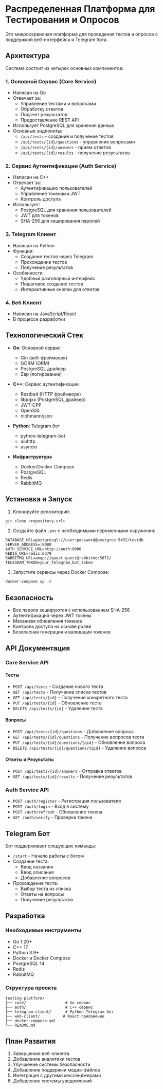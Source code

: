 # Распределенная Платформа для Тестирования и Опросов

Это микросервисная платформа для проведения тестов и опросов с поддержкой веб-интерфейса и Telegram бота.

## Архитектура

Система состоит из четырех основных компонентов:

### 1. Основной Сервис (Core Service)
- Написан на Go
- Отвечает за:
  * Управление тестами и вопросами
  * Обработку ответов
  * Подсчет результатов
  * Предоставление REST API
- Использует PostgreSQL для хранения данных
- Основные эндпоинты:
  * `/api/tests` - создание и получение тестов
  * `/api/tests/{id}/questions` - управление вопросами
  * `/api/tests/{id}/answers` - прием ответов
  * `/api/tests/{id}/results` - получение результатов

### 2. Сервис Аутентификации (Auth Service)
- Написан на C++
- Отвечает за:
  * Аутентификацию пользователей
  * Управление токенами JWT
  * Контроль доступа
- Использует:
  * PostgreSQL для хранения пользователей
  * JWT для токенов
  * SHA-256 для хеширования паролей

### 3. Telegram Клиент
- Написан на Python
- Функции:
  * Создание тестов через Telegram
  * Прохождение тестов
  * Получение результатов
- Особенности:
  * Удобный разговорный интерфейс
  * Пошаговое создание тестов
  * Интерактивные кнопки для ответов

### 4. Веб Клиент
- Написан на JavaScript/React
- В процессе разработки

## Технологический Стек

- **Go**: Основной сервис
  * Gin (веб-фреймворк)
  * GORM (ORM)
  * PostgreSQL драйвер
  * Zap (логирование)

- **C++**: Сервис аутентификации
  * Restbed (HTTP фреймворк)
  * libpqxx (PostgreSQL драйвер)
  * JWT-CPP
  * OpenSSL
  * nlohmann/json

- **Python**: Telegram бот
  * python-telegram-bot
  * aiohttp
  * asyncio

- **Инфраструктура**
  * Docker/Docker Compose
  * PostgreSQL
  * Redis
  * RabbitMQ

## Установка и Запуск

1. Клонируйте репозиторий:
```bash
git clone <repository-url>
```

2. Создайте файл `.env` с необходимыми переменными окружения:
```env
DATABASE_URL=postgresql://user:password@postgres:5432/testdb
SERVER_ADDRESS=:8080
AUTH_SERVICE_URL=http://auth:9000
REDIS_URL=redis:6379
RABBITMQ_URL=amqp://guest:guest@rabbitmq:5672/
TELEGRAM_TOKEN=your_telegram_bot_token
```

3. Запустите сервисы через Docker Compose:
```bash
docker-compose up -d
```

## Безопасность

- Все пароли хешируются с использованием SHA-256
- Аутентификация через JWT токены
- Механизм обновления токенов
- Контроль доступа на основе ролей
- Безопасная генерация и валидация токенов

## API Документация

### Core Service API

#### Тесты
- `POST /api/tests` - Создание нового теста
- `GET /api/tests` - Получение списка тестов
- `GET /api/tests/{id}` - Получение конкретного теста
- `PUT /api/tests/{id}` - Обновление теста
- `DELETE /api/tests/{id}` - Удаление теста

#### Вопросы
- `POST /api/tests/{id}/questions` - Добавление вопроса
- `GET /api/tests/{id}/questions` - Получение вопросов теста
- `PUT /api/tests/{id}/questions/{qid}` - Обновление вопроса
- `DELETE /api/tests/{id}/questions/{qid}` - Удаление вопроса

#### Ответы и Результаты
- `POST /api/tests/{id}/answers` - Отправка ответов
- `GET /api/tests/{id}/results` - Получение результатов

### Auth Service API

- `POST /auth/register` - Регистрация пользователя
- `POST /auth/login` - Вход в систему
- `POST /auth/refresh` - Обновление токена
- `GET /auth/verify` - Проверка токена

## Telegram Бот

Бот поддерживает следующие команды:
- `/start` - Начало работы с ботом
- Создание теста:
  * Ввод названия
  * Ввод описания
  * Добавление вопросов
- Прохождение теста:
  * Выбор теста из списка
  * Ответы на вопросы
  * Получение результатов

## Разработка

### Необходимые инструменты
- Go 1.20+
- C++ 17
- Python 3.9+
- Docker и Docker Compose
- PostgreSQL 14
- Redis
- RabbitMQ

### Структура проекта
```
testing-platform/
├── core/                 # Go сервис
├── auth/                 # C++ сервис
├── telegram-client/      # Python Telegram бот
├── web-client/          # React приложение
├── docker-compose.yml
└── README.md
```

## План Развития

1. Завершение веб-клиента
2. Добавление аналитики тестов
3. Улучшение системы безопасности
4. Добавление поддержки медиа-файлов
5. Интеграция с другими мессенджерами
6. Добавление системы уведомлений
